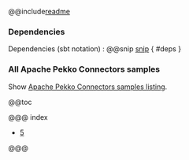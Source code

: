 @@include[readme](/README.md)

### Dependencies

Dependencies (sbt notation)
: @@snip [snip](/project/Dependencies.scala) { #deps }

### All Apache Pekko Connectors samples

Show [Apache Pekko Connectors samples listing](../index.html).


@@toc

@@@ index

* [5](step_001_complete.md)

@@@
